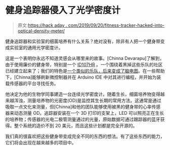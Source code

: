 # 健身追踪器侵入了光学密度计

> 原文:[https://hack aday . com/2019/09/20/fitness-tracker-hacked-into-optical-density-meter/](https://hackaday.com/2019/09/20/fitness-tracker-hacked-into-optical-density-meter/)

健身追踪器和实验室的细菌培养有什么关系？绝对没有，除非有人把一个健身带变成实验室的通用光学密度计。

这是一个表明你永远不知道灵感会从哪里来的故事。[Chinna Devarapu]了解到，由于使用廉价的健身带，特别是一个 [ID107HR](https://www.amazon.com/Freefeet-Bluetooth-Bracelet-Waterproof-Wristband/dp/B01LWMIO7G) 。一个围绕着黑掉这些乐队的社区已经建立起来了；我们的特色是[一个类似的乐队，后来变成了脑电图](https://hackaday.com/2018/08/30/turning-a-fitness-tracker-into-an-eeg/)。在一些帮助下，[Chinna]能够刷新微控制器并在 Arduino IDE 中对其进行编程，并开始为装载传感器的平台寻找任务。

他决定为他的生物学同事建造一台连续光学密度计。随着生长，细菌培养物变得越来越浑浊，测量培养物的光密度(OD)是监控其生长期的常用方法。这通常是通过吸取一点文化来测量，但[Chinna]和他的团队能够使用被黑的健身带的心率传感器来动态测量 OD。追踪器安装在一个 3D 打印的支架上，LED 可以照亮正在生长的培养物；传感器的光电二极管测量通过的光量，原始数据可通过跟踪器的蓝牙获得。整个系统的造价不到 20 美元，而且这些计划都是完全开源的。

我们真的很喜欢把这些健身带变成完全不同的东西的想法。有了这些东西的能力，它们将会出现在越来越多的项目中。